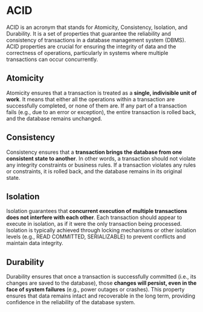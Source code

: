 # ACID
ACID is an acronym that stands for Atomicity, Consistency, Isolation, and Durability. It is a set of properties that guarantee the reliability and consistency of transactions in a database management system (DBMS). ACID properties are crucial for ensuring the integrity of data and the correctness of operations, particularly in systems where multiple transactions can occur concurrently.

## Atomicity
Atomicity ensures that a transaction is treated as a **single, indivisible unit of work**. It means that either all the operations within a transaction are successfully completed, or none of them are.
If any part of a transaction fails (e.g., due to an error or exception), the entire transaction is rolled back, and the database remains unchanged.

## Consistency
Consistency ensures that a **transaction brings the database from one consistent state to another**. In other words, a transaction should not violate any integrity constraints or business rules.
If a transaction violates any rules or constraints, it is rolled back, and the database remains in its original state.

## Isolation
Isolation guarantees that **concurrent execution of multiple transactions does not interfere with each other**. Each transaction should appear to execute in isolation, as if it were the only transaction being processed.
Isolation is typically achieved through locking mechanisms or other isolation levels (e.g., READ COMMITTED, SERIALIZABLE) to prevent conflicts and maintain data integrity.

## Durability
Durability ensures that once a transaction is successfully committed (i.e., its changes are saved to the database), those **changes will persist, even in the face of system failures** (e.g., power outages or crashes).
This property ensures that data remains intact and recoverable in the long term, providing confidence in the reliability of the database system.
